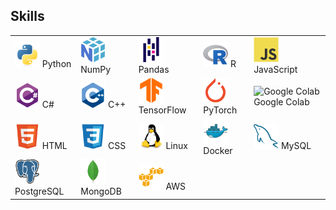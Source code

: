 ## Skills

<table>
  <tr>
    <td><img src="https://raw.githubusercontent.com/devicons/devicon/master/icons/python/python-original.svg" alt="Python" width="40" height="40"/> Python</td>
    <td><img src="https://raw.githubusercontent.com/devicons/devicon/master/icons/numpy/numpy-original.svg" alt="NumPy" width="40" height="40"/> NumPy</td>
    <td><img src="https://raw.githubusercontent.com/devicons/devicon/master/icons/pandas/pandas-original.svg" alt="Pandas" width="40" height="40"/> Pandas</td>
    <td><img src="https://raw.githubusercontent.com/devicons/devicon/master/icons/r/r-original.svg" alt="R" width="40" height="40"/> R</td>
    <td><img src="https://raw.githubusercontent.com/devicons/devicon/master/icons/javascript/javascript-original.svg" alt="JavaScript" width="40" height="40"/> JavaScript</td>
  </tr>
  <tr>
    <td><img src="https://raw.githubusercontent.com/devicons/devicon/master/icons/csharp/csharp-original.svg" alt="C#" width="40" height="40"/> C#</td>
    <td><img src="https://raw.githubusercontent.com/devicons/devicon/master/icons/cplusplus/cplusplus-original.svg" alt="C++" width="40" height="40"/> C++</td>
    <td><img src="https://raw.githubusercontent.com/devicons/devicon/master/icons/tensorflow/tensorflow-original.svg" alt="TensorFlow" width="40" height="40"/> TensorFlow</td>
    <td><img src="https://raw.githubusercontent.com/devicons/devicon/master/icons/pytorch/pytorch-original.svg" alt="PyTorch" width="40" height="40"/> PyTorch</td>
    <td><img src="https://upload.wikimedia.org/wikipedia/commons/d/d0/Google_Colaboratory_SVG_Logo.svg" alt="Google Colab" width="40" height="40"/> Google Colab</td>
  </tr>
  <tr>
    <td><img src="https://raw.githubusercontent.com/devicons/devicon/master/icons/html5/html5-original.svg" alt="HTML" width="40" height="40"/> HTML</td>
    <td><img src="https://raw.githubusercontent.com/devicons/devicon/master/icons/css3/css3-original.svg" alt="CSS" width="40" height="40"/> CSS</td>
    <td><img src="https://raw.githubusercontent.com/devicons/devicon/master/icons/linux/linux-original.svg" alt="Linux" width="40" height="40"/> Linux</td>
    <td><img src="https://raw.githubusercontent.com/devicons/devicon/master/icons/docker/docker-original.svg" alt="Docker" width="40" height="40"/> Docker</td>
    <td><img src="https://raw.githubusercontent.com/devicons/devicon/master/icons/mysql/mysql-original.svg" alt="MySQL" width="40" height="40"/> MySQL</td>
  </tr>
  <tr>
    <td><img src="https://raw.githubusercontent.com/devicons/devicon/master/icons/postgresql/postgresql-original.svg" alt="PostgreSQL" width="40" height="40"/> PostgreSQL</td>
    <td><img src="https://raw.githubusercontent.com/devicons/devicon/master/icons/mongodb/mongodb-original.svg" alt="MongoDB" width="40" height="40"/> MongoDB</td>
    <td><img src="https://raw.githubusercontent.com/devicons/devicon/master/icons/amazonwebservices/amazonwebservices-original.svg" alt="AWS" width="40" height="40"/> AWS</td>
  </tr>
</table>
